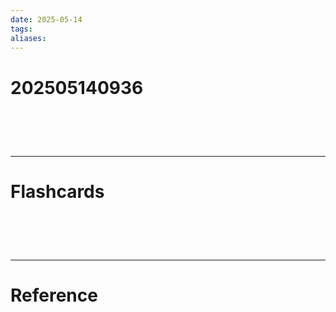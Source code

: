 ```yaml
---
date: 2025-05-14
tags: 
aliases:
---
```

# 202505140936


# ‌
---
# Flashcards


# ‌
---
# Reference
